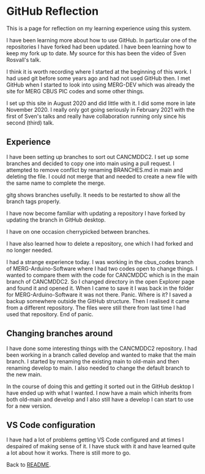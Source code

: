 # GitHub Reflection

This is a page for reflection on my learning experience using this system.

I have been learning more about how to use GitHub. In particular one of the repositories I have forked had been updated. I have been learning how to keep my fork up to date. My source for this has been the video of Sven Rosvall's talk.

I think it is worth recording where I started at the beginning of this work. I had used git before some years ago and had not used GitHub then. I met GitHub when I started to look into using MERG-DEV which was already the site for MERG CBUS PIC codes and some other things.

I set up this site in August 2020 and did little with it. I did some more in late November 2020. I really only got going seriously in February 2021 with the first of Sven's talks and really have collaboration running only since his second (third) talk.

## Experience

I have been setting up branches to sort out CANCMDDC2. I set up some branches and decided to copy one into main using a pull request. I attempted to remove conflict by renaming BRANCHES.md in main and deleting the file. I could not merge that and needed to create a new file with the same name to complete the merge.

gitg shows branches usefully. It needs to be restarted to show all the branch tags properly.

I have now become familiar with updating a repository I have forked by updating the branch in GitHub desktop.

I have on one occasion cherrypicked between branches.

I have also learned how to delete a repository, one which I had forked and no longer needed.

I had a strange experience today. I was working in the cbus_codes branch of MERG-Arduino-Software where I had two codes open to change things. I wanted to compare them with the code for CANCMDDC which is in the main branch of CANCMDDC2. So I changed directory in the open Explorer page and found it and opened it. When I came to save it I was back in the folder for MERG-Arduino-Software it was not there. Panic. Where is it? I saved a backup somewhere outside the GitHub structure. Then I realised it came from a different repository. The files were still there from last time I had used that repository. End of panic.

## Changing branches around

I have done some interesting things with the CANCMDDC2 repository. I had been working in a branch called develop and wanted to make that the main branch. I started by renaming the existing main to old-main and then renaming develop to main. I also needed to change the default branch to the new main.

In the course of doing this and getting it sorted out in the GitHub desktop I have ended up with what I wanted. I now have a main which inherits from both old-main and develop and I also still have a develop I can start to use for a new version.

## VS Code configuration

I have had a lot of problems getting VS Code configured and at times I despaired of making sense of it. I have stuck with it and have learned quite a lot about how it works. There is still more to go.

Back to [README](README.md).

